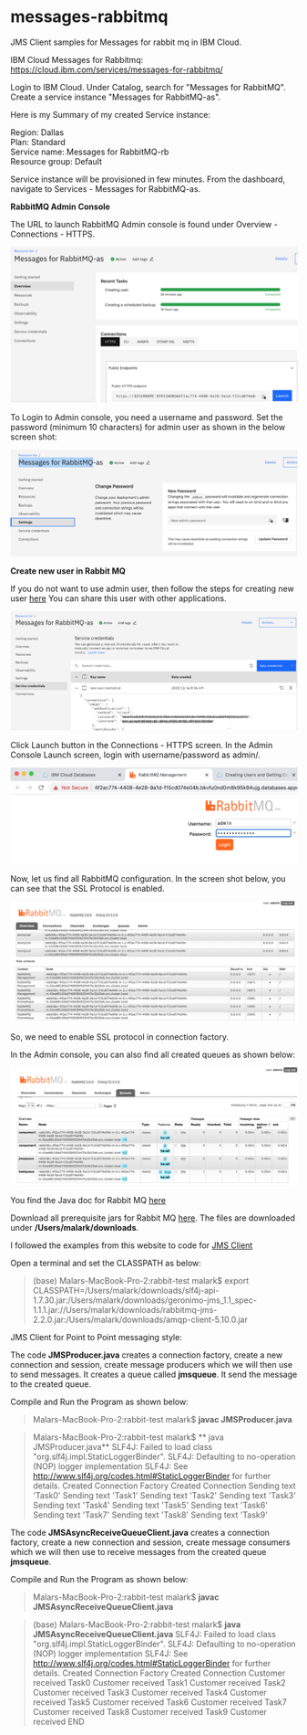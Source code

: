 # messages-rabbitmq
JMS Client samples for Messages for rabbit mq in IBM Cloud. 

IBM Cloud Messages for Rabbitmq: https://cloud.ibm.com/services/messages-for-rabbitmq/ 

Login to IBM Cloud. Under Catalog, search for "Messages for RabbitMQ". Create a service instance "Messages for RabbitMQ-as". 

Here is my Summary of my created Service instance:  

Region: Dallas  
Plan: Standard  
Service name: Messages for RabbitMQ-rb  
Resource group: Default  
  
Service instance will be provisioned in few minutes. From the dashboard, navigate to Services - Messages for RabbitMQ-as. 

**RabbitMQ Admin Console**

The URL to launch RabbitMQ Admin console is found under Overview - Connections - HTTPS.

 ![Connection HTTPS ](images/RabbitMQ_AdminConsole_URL.png)


To Login to Admin console, you need a username and password. Set the password (minimum 10 characters) for admin user as shown in the below screen shot:

![Set Admin Password](images/Change_Admin_Password.png)

**Create new user in Rabbit MQ**

If you do not want to use admin user, then follow the steps for creating new user [here](https://cloud.ibm.com/docs/messages-for-rabbitmq?topic=messages-for-rabbitmq-connection-strings)  You can share this user with other applications. 

![New User](images/New_User.png)

Click Launch button in the Connections - HTTPS screen. In the Admin Console Launch screen, login with username/password as admin/<new password set above>. 
  
![Admin Console](images/Admin_Console.png)

Now, let us find all RabbitMQ configuration. In the screen shot below, you can see that the SSL Protocol is enabled.  

![SSL enabled in Admin Console](images/AdminConsole_SSL.png)

So, we need to enable SSL protocol in connection factory. 

In the Admin console, you can also find all created queues as shown below: 

![Queues in Admin Console](images/RabbitMQ_Queues.png)

You find the Java doc for Rabbit MQ [here](https://rabbitmq.github.io/rabbitmq-java-client/api/current/allclasses.html)  

Download all prerequisite jars for Rabbit MQ [here](https://jar-download.com/artifact-search/rabbitmq-jms). The files are downloaded under **/Users/malark/downloads**.    

I followed the examples from this website to code for [JMS Client](https://examples.javacodegeeks.com/enterprise-java/jms/jms-client-example/)

Open a terminal and set the CLASSPATH as below:

> (base) Malars-MacBook-Pro-2:rabbit-test malark$ export CLASSPATH=/Users/malark/downloads/slf4j-api-1.7.30.jar:/Users/malark/downloads/geronimo-jms_1.1_spec-1.1.1.jar://Users/malark/downloads/rabbitmq-jms-2.2.0.jar:/Users/malark/downloads/amqp-client-5.10.0.jar



JMS Client for Point to Point messaging style:

The code **JMSProducer.java** creates a connection factory, create a new connection and session, create message producers which we will then use to send messages. It creates a queue called **jmsqueue**. It send the message to the created queue.  

Compile and Run the Program as shown below:

> Malars-MacBook-Pro-2:rabbit-test malark$ **javac JMSProducer.java**

> Malars-MacBook-Pro-2:rabbit-test malark$ ** java JMSProducer.java**
SLF4J: Failed to load class "org.slf4j.impl.StaticLoggerBinder".
SLF4J: Defaulting to no-operation (NOP) logger implementation
SLF4J: See http://www.slf4j.org/codes.html#StaticLoggerBinder for further details.
Created Connection Factory
Created Connection
Sending text 'Task0'
Sending text 'Task1'
Sending text 'Task2'
Sending text 'Task3'
Sending text 'Task4'
Sending text 'Task5'
Sending text 'Task6'
Sending text 'Task7'
Sending text 'Task8'
Sending text 'Task9'

The code **JMSAsyncReceiveQueueClient.java** creates a connection factory, create a new connection and session, create message consumers which we will then use to receive messages from the created queue **jmsqueue**. 

Compile and Run the Program as shown below:

> Malars-MacBook-Pro-2:rabbit-test malark$ **javac JMSAsyncReceiveQueueClient.java**

> (base) Malars-MacBook-Pro-2:rabbit-test malark$ **java JMSAsyncReceiveQueueClient.java**
SLF4J: Failed to load class "org.slf4j.impl.StaticLoggerBinder".
SLF4J: Defaulting to no-operation (NOP) logger implementation
SLF4J: See http://www.slf4j.org/codes.html#StaticLoggerBinder for further details.
Created Connection Factory
Created Connection
Customer received Task0
Customer received Task1
Customer received Task2
Customer received Task3
Customer received Task4
Customer received Task5
Customer received Task6
Customer received Task7
Customer received Task8
Customer received Task9
Customer received END







